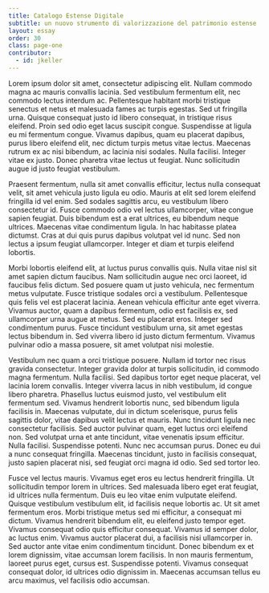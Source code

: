 ```yaml
---
title: Catalogo Estense Digitale
subtitle: un nuovo strumento di valorizzazione del patrimonio estense
layout: essay
order: 30
class: page-one
contributor:
  - id: jkeller
---
```


Lorem ipsum dolor sit amet, consectetur adipiscing elit. Nullam commodo magna ac mauris convallis lacinia. Sed vestibulum fermentum elit, nec commodo lectus interdum ac. Pellentesque habitant morbi tristique senectus et netus et malesuada fames ac turpis egestas. Sed ut fringilla urna. Quisque consequat justo id libero consequat, in tristique risus eleifend. Proin sed odio eget lacus suscipit congue. Suspendisse at ligula eu mi fermentum congue. Vivamus dapibus, quam eu placerat dapibus, purus libero eleifend elit, nec dictum turpis metus vitae lectus. Maecenas rutrum ex ac nisi bibendum, ac lacinia nisi sodales. Nulla facilisi. Integer vitae ex justo. Donec pharetra vitae lectus ut feugiat. Nunc sollicitudin augue id justo feugiat vestibulum.

Praesent fermentum, nulla sit amet convallis efficitur, lectus nulla consequat velit, sit amet vehicula justo ligula eu odio. Mauris at elit sed lorem eleifend fringilla id vel enim. Sed sodales sagittis arcu, eu vestibulum libero consectetur id. Fusce commodo odio vel lectus ullamcorper, vitae congue sapien feugiat. Duis bibendum est a erat ultrices, eu bibendum neque ultrices. Maecenas vitae condimentum ligula. In hac habitasse platea dictumst. Cras at dui quis purus dapibus volutpat vel id nunc. Sed non lectus a ipsum feugiat ullamcorper. Integer et diam et turpis eleifend lobortis.

Morbi lobortis eleifend elit, at luctus purus convallis quis. Nulla vitae nisl sit amet sapien dictum faucibus. Nam sollicitudin augue nec orci laoreet, id faucibus felis dictum. Sed posuere quam ut justo vehicula, nec fermentum metus vulputate. Fusce tristique sodales orci a vestibulum. Pellentesque quis felis vel est placerat lacinia. Aenean vehicula efficitur ante eget viverra. Vivamus auctor, quam a dapibus fermentum, odio est facilisis ex, sed ullamcorper urna augue at metus. Sed eu placerat eros. Integer sed condimentum purus. Fusce tincidunt vestibulum urna, sit amet egestas lectus bibendum in. Sed viverra libero id justo dictum fermentum. Vivamus pulvinar odio a massa posuere, sit amet volutpat nisi molestie.

Vestibulum nec quam a orci tristique posuere. Nullam id tortor nec risus gravida consectetur. Integer gravida dolor at turpis sollicitudin, id commodo magna fermentum. Nulla facilisi. Sed dapibus tortor eget neque placerat, vel lacinia lorem convallis. Integer viverra lacus in nibh vestibulum, id congue libero pharetra. Phasellus luctus euismod justo, vel vestibulum elit fermentum sed. Vivamus hendrerit lobortis nunc, sed bibendum ligula facilisis in. Maecenas vulputate, dui in dictum scelerisque, purus felis sagittis dolor, vitae dapibus velit lectus et mauris. Nunc tincidunt ligula nec consectetur facilisis. Sed auctor pulvinar quam, eget luctus orci eleifend non. Sed volutpat urna et ante tincidunt, vitae venenatis ipsum efficitur. Nulla facilisi. Suspendisse potenti. Nunc nec accumsan purus. Donec eu dui a nunc consequat fringilla. Maecenas tincidunt, justo in facilisis consequat, justo sapien placerat nisi, sed feugiat orci magna id odio. Sed sed tortor leo.

Fusce vel lectus mauris. Vivamus eget eros eu lectus hendrerit fringilla. Ut sollicitudin tempor lorem in ultrices. Sed malesuada libero eget erat feugiat, id ultrices nulla fermentum. Duis eu leo vitae enim vulputate eleifend. Quisque vestibulum vestibulum elit, id facilisis neque lobortis ac. Ut sit amet fermentum eros. Morbi tristique metus sed mi efficitur, a consequat mi dictum. Vivamus hendrerit bibendum elit, eu eleifend justo tempor eget. Vivamus consequat odio quis efficitur consequat. Vivamus id semper dolor, ac luctus enim. Vivamus auctor placerat dui, a facilisis nisi ullamcorper in. Sed auctor ante vitae enim condimentum tincidunt. Donec bibendum ex et lorem dignissim, vitae accumsan lorem facilisis. In non mauris fermentum, laoreet purus eget, cursus est. Suspendisse potenti. Vivamus consequat consequat dolor, id ultrices odio dignissim in. Maecenas accumsan tellus eu arcu maximus, vel facilisis odio accumsan.


